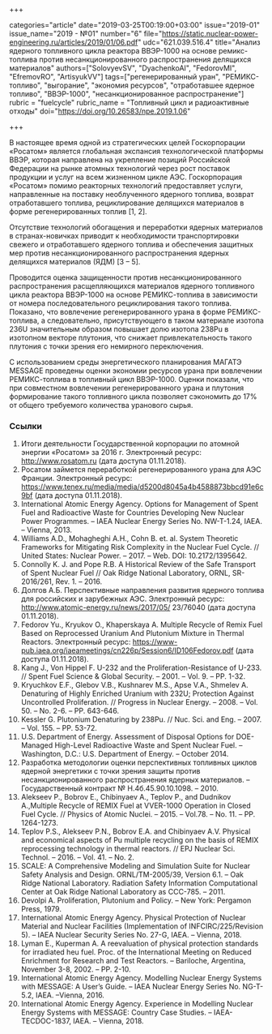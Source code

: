+++

categories="article"
date="2019-03-25T00:19:00+03:00"
issue="2019-01"
issue_name="2019 - №01"
number="6"
file="https://static.nuclear-power-engineering.ru/articles/2019/01/06.pdf"
udc="621.039.516.4"
title="Анализ ядерного топливного цикла реактора ВВЭР-1000 на основе ремикс-топлива против несанкционированного распространения делящихся материалов"
authors=["SolovyevSV", "DyachenkoAI", "FedorovMI", "EfremovRO", "ArtisyukVV"]
tags=["регенерированный уран", "РЕМИКС-топливо", "выгорание", "экономия ресурсов", "отработавшее ядерное топливо", "ВВЭР-1000", "несанкционированное распространение"]
rubric = "fuelcycle"
rubric_name = "Топливный цикл и радиоактивные отходы"
doi="https://doi.org/10.26583/npe.2019.1.06"

+++

В настоящее время одной из стратегических целей Госкорпорации «Росатом» является глобальная экспансия технологической платформы ВВЭР, которая направлена на укрепление позиций Российской Федерации на рынке атомных технологий через рост поставок продукции и услуг на всем жизненном цикле АЭС. Госкорпорация «Росатом» помимо реакторных технологий предоставляет услуги, направленные на поставку необлученного ядерного топлива, возврат отработавшего топлива, рециклирование делящихся материалов в форме регенерированных топлив [1, 2].

Отсутствие технологий обогащения и переработки ядерных материалов в странах-новичках приводит к необходимости транспортировки свежего и отработавшего ядерного топлива и обеспечения защитных мер против несанкционированного распространения ядерных делящихся материалов (ЯДМ) [3 – 5].

Проводится оценка защищенности против несанкционированного распространения расщепляющихся материалов ядерного топливного цикла реактора ВВЭР-1000 на основе РЕМИКС-топлива в зависимости от номера последовательного рециклирования такого топлива. Показано, что вовлечение регенерированного урана в форме РЕМИКС-топлива, а следовательно, присутствующего в таком материале изотопа 236U значительным образом повышает долю изотопа 238Pu в изотопном векторе плутония, что снижает привлекательность такого плутония с точки зрения его немирного переключения.

С использованием среды энергетического планирования МАГАТЭ MESSAGE проведены оценки экономии ресурсов урана при вовлечении РЕМИКС-топлива в топливный цикл ВВЭР-1000. Оценки показали, что при совместном вовлечении регенерированного урана и плутония формирование такого топливного цикла позволяет сэкономить до 17% от общего требуемого количества уранового сырья.

### Ссылки

1. Итоги деятельности Государственной корпорации по атомной энергии «Росатом» за 2016 г. Электронный ресурс: http://www.rosatom.ru (дата доступа 01.11.2018).
2. Росатом займется переработкой регенерированного урана для АЭС Франции. Электронный ресурс: https://www.tenex.ru/media/media/d5200d8045a4b4588873bbcd91e6c9bf (дата доступа 01.11.2018).
3. International Atomic Energy Agency. Options for Management of Spent Fuel and Radioactive Waste for Countries Developing New Nuclear Power Programmes. – IAEA Nuclear Energy Series No. NW-T-1.24, IAEA. – Vienna, 2013.
4. Williams A.D., Mohagheghi A.H., Cohn B. et. al. System Theoretic Frameworks for Mitigating Risk Complexity in the Nuclear Fuel Cycle. // United States: Nuclear Power. – 2017. – Web. DOI: 10.2172/1395642.
5. Connolly K. J. and Pope R.B. A Historical Review of the Safe Transport of Spent Nuclear Fuel // Oak Ridge National Laboratory, ORNL, SR-2016/261, Rev. 1. – 2016.
6. Долгов А.Б. Перспективные направления развития ядерного топлива для российских и зарубежных АЭС. Электронный ресурс: http://www.atomic-energy.ru/news/2017/05/ 23/76040 (дата доступа 01.11.2018).
7. Fedorov Yu., Kryukov O., Khaperskaya A. Multiple Recycle of Remix Fuel Based on Reprocessed Uranium And Plutonium Mixture in Thermal Reactors. Электронный ресурс: https://www-pub.iaea.org/iaeameetings/cn226p/Session6/ID106Fedorov.pdf (дата доступа 01.11.2018).
8. Kang J., Von Hippel F. U-232 and the Proliferation-Resistance of U-233. // Spent Fuel Science & Global Security. – 2001. – Vol. 9. – PP. 1-32.
9. Kryuchkov E.F., Glebov V.B., Kushnarev M.S., Apse V.A., Shmelev А. Denaturing of Highly Enriched Uranium with 232U; Protection Against Uncontrolled Proliferation. // Progress in Nuclear Energy. – 2008. – Vol. 50. – No. 2-6. – PP. 643-646.
10. Kessler G. Plutonium Denaturing by 238Pu. // Nuc. Sci. and Eng. – 2007. – Vol. 155. – PP. 53-72.
11. U.S. Department of Energy. Assessment of Disposal Options for DOE-Managed High-Level Radioactive Waste and Spent Nuclear Fuel. – Washington, D.C.: U.S. Department of Energy. – October 2014.
12. Разработка методологии оценки перспективных топливных циклов ядерной энергетики с точки зрения защиты против несанкционированного распространения ядерных материалов. –Государственный контракт № Н.4б.45.90.10.1098. – 2010.
13. Alekseev P., Bobrov E., Chibinyaev A., Teplov P., and Dudnikov A.,Multiple Recycle of REMIX Fuel at VVER-1000 Operation in Closed Fuel Cycle. // Physics of Atomic Nuclei. – 2015. – Vol.78. – No. 11. – PP. 1264-1273.
14. Teplov P.S., Alekseev P.N., Bobrov E.A. and Chibinyaev A.V. Physical and economical aspects of Pu multiple recycling on the basis of REMIX reprocessing technology in thermal reactors. // EPJ Nuclear Sci. Technol. – 2016. – Vol. 41. – No. 2.
15. SCALE: A Comprehensive Modeling and Simulation Suite for Nuclear Safety Analysis and Design. ORNL/TM-2005/39, Version 6.1. – Oak Ridge National Laboratory. Radiation Safety Information Computational Center at Oak Ridge National Laboratory as CCC-785. – 2011.
16. Devolpi A. Proliferation, Plutonium and Policy. – New York: Pergamon Press, 1979.
17. International Atomic Energy Agency. Physical Protection of Nuclear Material and Nuclear Facilities (Implementation of INFCIRC/225/Revision 5). – IAEA Nuclear Security Series No. 27-G, IAEA. – Vienna, 2018.
18. Lyman E., Kuperman A. A reevaluation of physical protection standards for irradiated heu fuel. Proc. of the International Meeting on Reduced Enrichment for Research and Test Reactors. – Bariloche, Argentina, November 3-8, 2002. – PP. 2-10.
19. International Atomic Energy Agency. Modelling Nuclear Energy Systems with MESSAGE: A User’s Guide. – IAEA Nuclear Energy Series No. NG-T-5.2, IAEA. –Vienna, 2016.
20. International Atomic Energy Agency. Experience in Modelling Nuclear Energy Systems with MESSAGE: Country Case Studies. – IAEA-TECDOC-1837, IAEA. – Vienna, 2018.